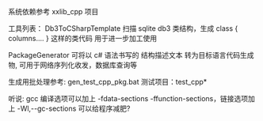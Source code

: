 系统依赖参考 xxlib_cpp 项目

工具列表：
Db3ToCSharpTemplate
	扫描 sqlite db3 类结构，生成 class { columns.... } 这样的类代码 用于进一步加工使用

PackageGenerator
	可将以 c# 语法书写的 结构描述文本 转为目标语言代码生成物, 可用于网络序列化收发，数据库查询等
	
生成用批处理参考: gen_test_cpp_pkg.bat
测试项目：test_cpp*




听说: gcc 编译选项可以加上 -fdata-sections -ffunction-sections，链接选项加上 -Wl,--gc-sections 可以给程序减肥?